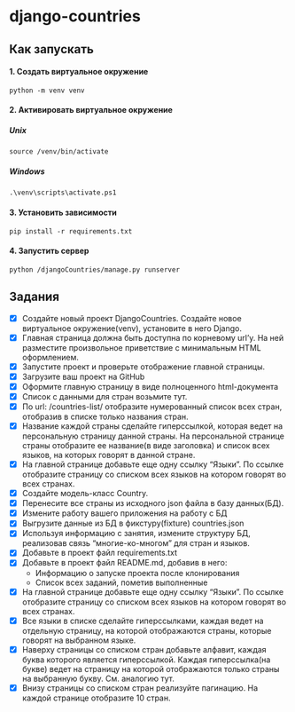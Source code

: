 # django-countries

## Как запускать
#### 1. Создать виртуальное окружение
```commandline
python -m venv venv
```
#### 2. Активировать виртуальное окружение
##### Unix
```commandline
source /venv/bin/activate
```
##### Windows
```commandline
.\venv\scripts\activate.ps1
```

#### 3. Установить зависимости
```commandline
pip install -r requirements.txt
```

#### 4. Запустить сервер
```commandline
python /djangoCountries/manage.py runserver
```

## Задания
* [x] Создайте новый проект DjangoCountries. Создайте новое виртуальное окружение(venv), установите в него Django. 
* [x] Главная страница должна быть доступна по корневому url’у. На ней разместите произвольное приветствие c минимальным HTML оформлением. 
* [x] Запустите проект и проверьте отображение главной страницы. 
* [x] Загрузите ваш проект на GitHub 
* [x] Оформите главную страницу в виде полноценного html-документа 
* [x] Список с данными для стран возьмите тут. 
* [x] По url: /countries-list/ отобразите нумерованный список всех стран, отобразив в списке только названия стран. 
* [x] Название каждой страны сделайте гиперссылкой, которая ведет на персональную страницу данной страны. На персональной странице страны отобразите ее название(в виде заголовка) и список всех языков, на которых говорят в данной стране. 
* [x] На главной странице добавьте еще одну ссылку “Языки”. По ссылке отобразите страницу со списком всех языков на котором говорят во всех странах.
* [x] Создайте модель-класс Country. 
* [x] Перенесите все страны из исходного json файла в базу данных(БД). 
* [x] Измените работу вашего приложения на работу с БД 
* [x] Выгрузите данные из БД в фикстуру(fixture) countries.json 
* [x] Используя информацию с занятия, измените структуру БД, реализовав связь “многие-ко-многом” для стран и языков. 
* [x] Добавьте в проект файл requirements.txt 
* [x] Добавьте в проект файл README.md, добавив в него:
  * Информацию о запуске проекта после клонирования 
  * Список всех заданий, пометив выполненные 
* [x] На главной странице добавьте еще одну ссылку “Языки”. По ссылке отобразите страницу со списком всех языков на котором говорят во всех странах. 
* [x] Все языки в списке сделайте гиперссылками, каждая ведет на отдельную страницу, на которой отображаются страны, которые говорят на выбранном языке. 
* [x] Наверху страницы со списком стран добавьте алфавит, каждая буква которого является гиперссылкой. Каждая гиперссылка(на букве) ведет на страницу на которой отображаются только страны на выбранную букву. См. аналогию тут. 
* [x] Внизу страницы со списком стран реализуйте пагинацию. На каждой странице отобразите 10 стран.
